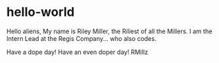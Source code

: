 # hello-world
Hello aliens,
  My name is Riley Miller, the Riliest of all the Millers. I am the Intern Lead at the Regis Company... who also codes.
  
  Have a dope day!
  Have an even doper day!
RMillz
